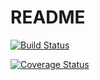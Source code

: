 # README

[![Build Status](https://img.shields.io/endpoint.svg?url=https%3A%2F%2Factions-badge.atrox.dev%2FTonyDischein%2FTaskManager%2Fbadge%3Fref%3Ddevelop&style=flat)](https://actions-badge.atrox.dev/TonyDischein/TaskManager/goto?ref=develop)

[![Coverage Status](https://coveralls.io/repos/github/TonyDischein/TaskManager/badge.svg?branch=feature/coveralls)](https://coveralls.io/github/TonyDischein/TaskManager?branch=feature/coveralls)
